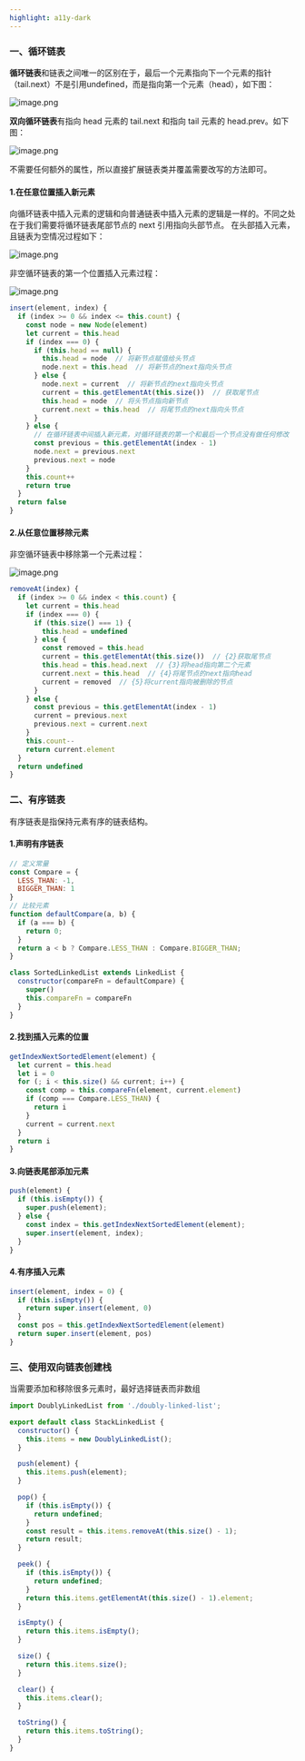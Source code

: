 ```yaml
---
highlight: a11y-dark
---
```

### 一、循环链表
**循环链表**和链表之间唯一的区别在于，最后一个元素指向下一个元素的指针（tail.next）不是引用undefined，而是指向第一个元素（head），如下图：

![image.png](https://p3-juejin.byteimg.com/tos-cn-i-k3u1fbpfcp/d14f19a3925f4e5f905d6ddf5eda68c8~tplv-k3u1fbpfcp-jj-mark:0:0:0:0:q75.image#?w=539&h=156&s=19070&e=png&b=fdfdfd)

**双向循环链表**有指向 head 元素的 tail.next 和指向 tail 元素的 head.prev。如下图：

![image.png](https://p3-juejin.byteimg.com/tos-cn-i-k3u1fbpfcp/0f222bde6bb44799a847f5a2505ec199~tplv-k3u1fbpfcp-jj-mark:0:0:0:0:q75.image#?w=675&h=194&s=18692&e=png&b=fefefe)

不需要任何额外的属性，所以直接扩展链表类并覆盖需要改写的方法即可。
#### 1.在任意位置插入新元素
向循环链表中插入元素的逻辑和向普通链表中插入元素的逻辑是一样的。不同之处在于我们需要将循环链表尾部节点的 next 引用指向头部节点。
在头部插入元素，且链表为空情况过程如下：

![image.png](https://p6-juejin.byteimg.com/tos-cn-i-k3u1fbpfcp/863accb5694a4b518c0d9102b44a11f1~tplv-k3u1fbpfcp-jj-mark:0:0:0:0:q75.image#?w=283&h=161&s=7791&e=png&b=fefefe)

非空循环链表的第一个位置插入元素过程：

![image.png](https://p3-juejin.byteimg.com/tos-cn-i-k3u1fbpfcp/c9b0bf27c01d49fd8c1fc90f4a4d0a5d~tplv-k3u1fbpfcp-jj-mark:0:0:0:0:q75.image#?w=570&h=249&s=23713&e=png&b=fefefe)

```javascript
insert(element, index) {
  if (index >= 0 && index <= this.count) {
    const node = new Node(element)
    let current = this.head
    if (index === 0) {
      if (this.head == null) {
        this.head = node  // 将新节点赋值给头节点
        node.next = this.head  // 将新节点的next指向头节点
      } else {
        node.next = current  // 将新节点的next指向头节点
        current = this.getElementAt(this.size())  // 获取尾节点
        this.head = node  // 将头节点指向新节点
        current.next = this.head  // 将尾节点的next指向头节点
      }
    } else {
      // 在循环链表中间插入新元素，对循环链表的第一个和最后一个节点没有做任何修改
      const previous = this.getElementAt(index - 1)
      node.next = previous.next
      previous.next = node
    }
    this.count++
    return true
  }
  return false
}
```
#### 2.从任意位置移除元素
非空循环链表中移除第一个元素过程：

![image.png](https://p9-juejin.byteimg.com/tos-cn-i-k3u1fbpfcp/a320dd72ddc6415fbbd01318baae69aa~tplv-k3u1fbpfcp-jj-mark:0:0:0:0:q75.image#?w=560&h=221&s=19978&e=png&b=fefefe)
```javascript
removeAt(index) {
  if (index >= 0 && index < this.count) {
    let current = this.head
    if (index === 0) {
      if (this.size() === 1) {
        this.head = undefined
      } else {
        const removed = this.head
        current = this.getElementAt(this.size())  // {2}获取尾节点
        this.head = this.head.next  // {3}将head指向第二个元素
        current.next = this.head  // {4}将尾节点的next指向head
        current = removed  // {5}将current指向被删除的节点
      }
    } else {
      const previous = this.getElementAt(index - 1)
      current = previous.next
      previous.next = current.next
    }
    this.count--
    return current.element
  }
  return undefined
}
```
### 二、有序链表
有序链表是指保持元素有序的链表结构。
#### 1.声明有序链表
```javascript
// 定义常量
const Compare = {
  LESS_THAN: -1,
  BIGGER_THAN: 1
}
// 比较元素
function defaultCompare(a, b) {
  if (a === b) {
    return 0;
  }
  return a < b ? Compare.LESS_THAN : Compare.BIGGER_THAN;
}

class SortedLinkedList extends LinkedList {
  constructor(compareFn = defaultCompare) {
    super()
    this.compareFn = compareFn
  }
}
```
#### 2.找到插入元素的位置
```javascript
getIndexNextSortedElement(element) {
  let current = this.head
  let i = 0
  for (; i < this.size() && current; i++) {
    const comp = this.compareFn(element, current.element)
    if (comp === Compare.LESS_THAN) {
      return i
    }
    current = current.next
  }
  return i
}
```
#### 3.向链表尾部添加元素
```javascript
push(element) {
  if (this.isEmpty()) {
    super.push(element);
  } else {
    const index = this.getIndexNextSortedElement(element);
    super.insert(element, index);
  }
}
```
#### 4.有序插入元素
```javascript
insert(element, index = 0) {
  if (this.isEmpty()) {
    return super.insert(element, 0)
  }
  const pos = this.getIndexNextSortedElement(element)
  return super.insert(element, pos)
}
```
### 三、使用双向链表创建栈
当需要添加和移除很多元素时，最好选择链表而非数组
```javascript
import DoublyLinkedList from './doubly-linked-list';

export default class StackLinkedList {
  constructor() {
    this.items = new DoublyLinkedList();
  }

  push(element) {
    this.items.push(element);
  }

  pop() {
    if (this.isEmpty()) {
      return undefined;
    }
    const result = this.items.removeAt(this.size() - 1);
    return result;
  }

  peek() {
    if (this.isEmpty()) {
      return undefined;
    }
    return this.items.getElementAt(this.size() - 1).element;
  }

  isEmpty() {
    return this.items.isEmpty();
  }

  size() {
    return this.items.size();
  }

  clear() {
    this.items.clear();
  }

  toString() {
    return this.items.toString();
  }
}
```















